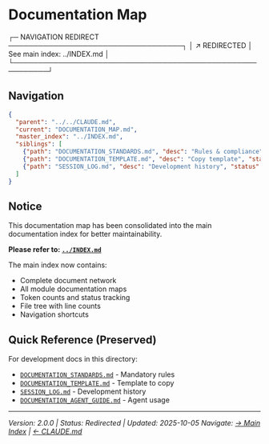 # Documentation Map

┌─ NAVIGATION REDIRECT ───────────────────────────────────┐
│ ↗ REDIRECTED │ See main index: ../INDEX.md             │
└─────────────────────────────────────────────────────────┘

## Navigation

```json
{
  "parent": "../../CLAUDE.md",
  "current": "DOCUMENTATION_MAP.md",
  "master_index": "../INDEX.md",
  "siblings": [
    {"path": "DOCUMENTATION_STANDARDS.md", "desc": "Rules & compliance", "status": "ENFORCED"},
    {"path": "DOCUMENTATION_TEMPLATE.md", "desc": "Copy template", "status": "READY"},
    {"path": "SESSION_LOG.md", "desc": "Development history", "status": "ACTIVE"}
  ]
}
```

## Notice

This documentation map has been consolidated into the main documentation index for better maintainability.

**Please refer to: [`../INDEX.md`](../INDEX.md)**

The main index now contains:
- Complete document network
- All module documentation maps
- Token counts and status tracking
- File tree with line counts
- Navigation shortcuts

## Quick Reference (Preserved)

For development docs in this directory:
- [`DOCUMENTATION_STANDARDS.md`](DOCUMENTATION_STANDARDS.md) - Mandatory rules
- [`DOCUMENTATION_TEMPLATE.md`](DOCUMENTATION_TEMPLATE.md) - Template to copy
- [`SESSION_LOG.md`](SESSION_LOG.md) - Development history
- [`DOCUMENTATION_AGENT_GUIDE.md`](DOCUMENTATION_AGENT_GUIDE.md) - Agent usage

---
_Version: 2.0.0 | Status: Redirected | Updated: 2025-10-05_
_Navigate: [→ Main Index](../INDEX.md) | [← CLAUDE.md](../../CLAUDE.md)_